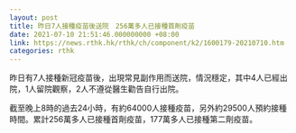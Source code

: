 ```yaml
---
layout: post
title: 昨日7人接種疫苗後送院　256萬多人已接種首劑疫苗
date: 2021-07-10 21:51:46.000000000 +08:00
link: https://news.rthk.hk/rthk/ch/component/k2/1600179-20210710.htm
categories: rthk
---
```


昨日有7人接種新冠疫苗後，出現常見副作用而送院，情況穩定，其中4人已經出院，1人留院觀察，2人不遵從醫生勸告自行出院。

截至晚上8時的過去24小時，有約64000人接種疫苗，另外約29500人預約接種時間。累計256萬多人已接種首劑疫苗，177萬多人已接種第二劑疫苗。
